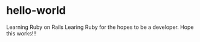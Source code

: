 # hello-world
Learning Ruby on Rails
Learing Ruby for the hopes to be a developer.  Hope this works!!!
